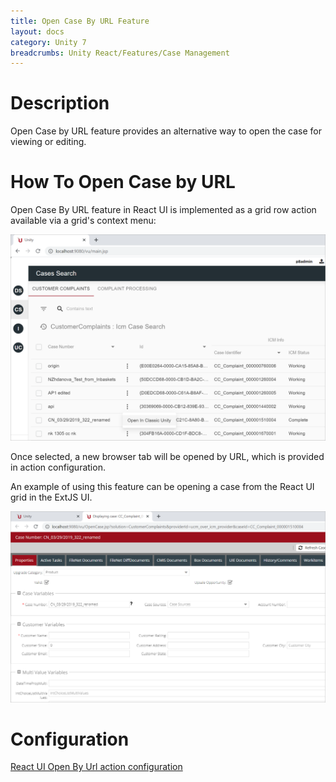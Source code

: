 ```yaml
---
title: Open Case By URL Feature
layout: docs
category: Unity 7
breadcrumbs: Unity React/Features/Case Management
---
```


# Description

Open Case by URL feature provides an alternative way to open the case for viewing or editing.

# How To Open Case by URL

Open Case By URL feature in React UI is implemented as a grid row action available via a grid's context menu:

![open-case-by-url](open-case-by-url/images/open-case-by-url1.png)

Once selected, a new browser tab will be opened by URL, which is provided in action configuration.

An example of using this feature can be opening a case from the React UI grid in the ExtJS UI.

![open-case-by-url](open-case-by-url/images/open-case-by-url2.png)

# Configuration

[React UI Open By Url action configuration](../../configuration/actions/open-by-url.md)
